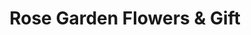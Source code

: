 ---
title: "Rose Garden Flowers & Gift"
url: /toronto/rose-garden-flowers-und-gift/
shop: Garten-Center
---